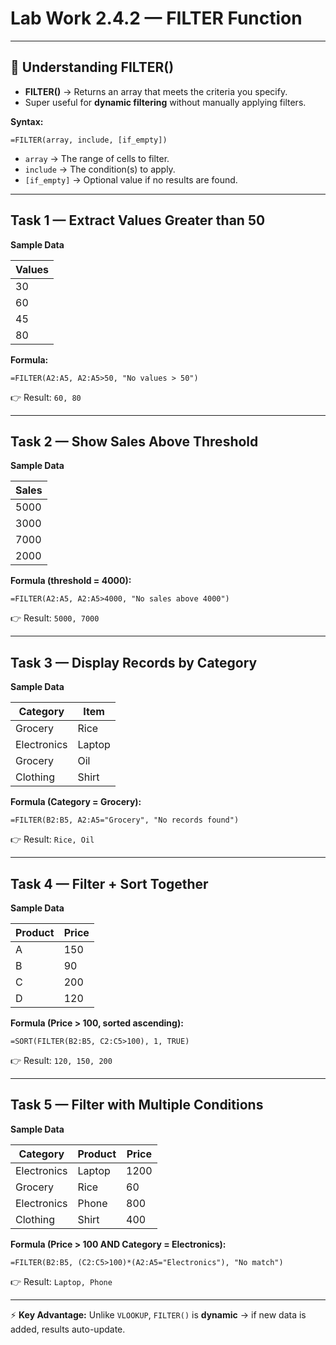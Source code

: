 # **Lab Work 2.4.2 — FILTER Function**

---

## 🔹 **Understanding FILTER()**

* **FILTER()** → Returns an array that meets the criteria you specify.
* Super useful for **dynamic filtering** without manually applying filters.

**Syntax:**

```excel
=FILTER(array, include, [if_empty])
```

* `array` → The range of cells to filter.
* `include` → The condition(s) to apply.
* `[if_empty]` → Optional value if no results are found.

---

## **Task 1 — Extract Values Greater than 50**

**Sample Data**

| Values |
| ------ |
| 30     |
| 60     |
| 45     |
| 80     |

**Formula:**

```excel
=FILTER(A2:A5, A2:A5>50, "No values > 50")
```

👉 Result: `60, 80`

---

## **Task 2 — Show Sales Above Threshold**

**Sample Data**

| Sales |
| ----- |
| 5000  |
| 3000  |
| 7000  |
| 2000  |

**Formula (threshold = 4000):**

```excel
=FILTER(A2:A5, A2:A5>4000, "No sales above 4000")
```

👉 Result: `5000, 7000`

---

## **Task 3 — Display Records by Category**

**Sample Data**

| Category    | Item   |
| ----------- | ------ |
| Grocery     | Rice   |
| Electronics | Laptop |
| Grocery     | Oil    |
| Clothing    | Shirt  |

**Formula (Category = Grocery):**

```excel
=FILTER(B2:B5, A2:A5="Grocery", "No records found")
```

👉 Result: `Rice, Oil`

---

## **Task 4 — Filter + Sort Together**

**Sample Data**

| Product | Price |
| ------- | ----- |
| A       | 150   |
| B       | 90    |
| C       | 200   |
| D       | 120   |

**Formula (Price > 100, sorted ascending):**

```excel
=SORT(FILTER(B2:B5, C2:C5>100), 1, TRUE)
```

👉 Result: `120, 150, 200`

---

## **Task 5 — Filter with Multiple Conditions**

**Sample Data**

| Category    | Product | Price |
| ----------- | ------- | ----- |
| Electronics | Laptop  | 1200  |
| Grocery     | Rice    | 60    |
| Electronics | Phone   | 800   |
| Clothing    | Shirt   | 400   |

**Formula (Price > 100 AND Category = Electronics):**

```excel
=FILTER(B2:B5, (C2:C5>100)*(A2:A5="Electronics"), "No match")
```

👉 Result: `Laptop, Phone`

---

⚡ **Key Advantage:** Unlike `VLOOKUP`, `FILTER()` is **dynamic** → if new data is added, results auto-update.
